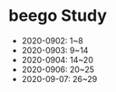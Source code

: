 # beego Study
- 2020-0902: 1~8
- 2020-0903: 9~14
- 2020-0904: 14~20
- 2020-0906: 20~25
- 2020-09-07: 26~29
